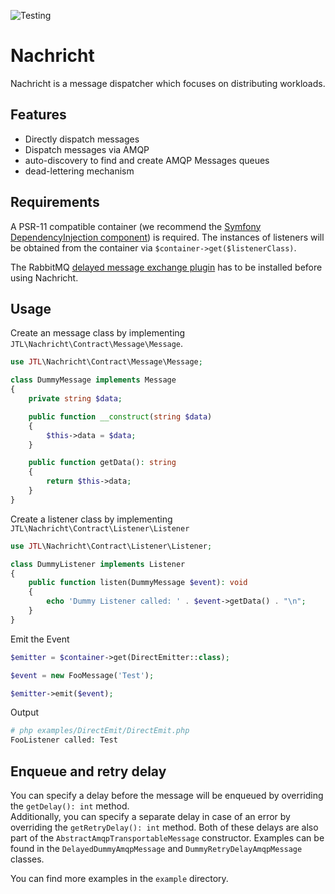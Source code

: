 ![Testing](https://github.com/jtl-software/nachricht/workflows/Testing/badge.svg)

# Nachricht

Nachricht is a message dispatcher which focuses on distributing workloads.

## Features

* Directly dispatch messages
* Dispatch messages via AMQP
* auto-discovery to find and create AMQP Messages queues
* dead-lettering mechanism    
 
## Requirements
A PSR-11 compatible container (we recommend the [Symfony DependencyInjection component](https://symfony.com/doc/current/components/dependency_injection.html))
is required. The instances of listeners will be obtained from the container
via `$container->get($listenerClass)`.  

The RabbitMQ [delayed message exchange plugin](https://github.com/rabbitmq/rabbitmq-delayed-message-exchange) has to be installed
before using Nachricht.

## Usage

Create an message class by implementing `JTL\Nachricht\Contract\Message\Message`.
 
```php
use JTL\Nachricht\Contract\Message\Message;

class DummyMessage implements Message
{
    private string $data;

    public function __construct(string $data)
    {
        $this->data = $data;
    }

    public function getData(): string
    {
        return $this->data;
    }
}
```

Create a listener class by implementing `JTL\Nachricht\Contract\Listener\Listener`

```php
use JTL\Nachricht\Contract\Listener\Listener;

class DummyListener implements Listener
{
    public function listen(DummyMessage $event): void
    {
        echo 'Dummy Listener called: ' . $event->getData() . "\n";
    }
}
``` 

Emit the Event

```php
$emitter = $container->get(DirectEmitter::class);

$event = new FooMessage('Test');

$emitter->emit($event); 
```

Output
```php
# php examples/DirectEmit/DirectEmit.php
FooListener called: Test 
```

## Enqueue and retry delay  

You can specify a delay before the message will be enqueued by overriding the `getDelay(): int` method.  
Additionally, you can specify a separate delay in case of an error by overriding the `getRetryDelay(): int` method. 
Both of these delays are also part of the `AbstractAmqpTransportableMessage` constructor. 
Examples can be found in the `DelayedDummyAmqpMessage` and `DummyRetryDelayAmqpMessage` classes.

You can find more examples in the `example` directory.

